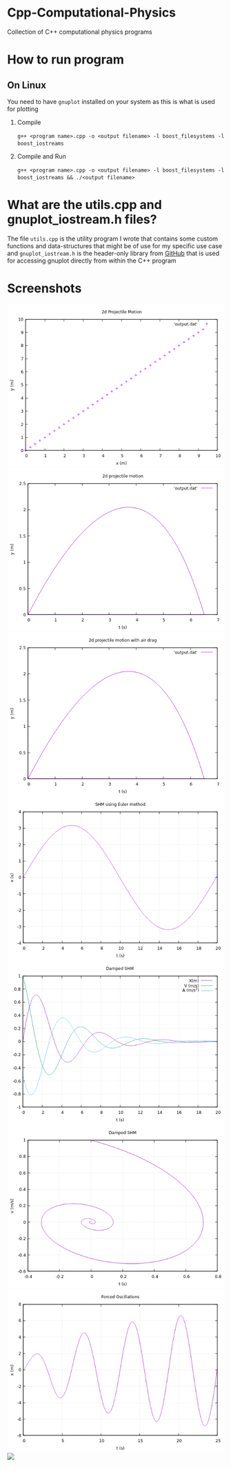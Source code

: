 # Cpp-Computational-Physics
Collection of C++ computational physics programs

# How to run program

## On Linux

You need to have `gnuplot` installed on your system as this is what is used for plotting

1) Compile

    `g++ <program name>.cpp -o <output filename> -l boost_filesystems -l boost_iostreams`

2) Compile and Run

    `g++ <program name>.cpp -o <output filename> -l boost_filesystems -l boost_iostreams && ./<output filename>`

# What are the utils.cpp and gnuplot_iostream.h files?

The file `utils.cpp` is the utility program I wrote that contains some custom functions and data-structures that might be of use for my specific use case
and `gnuplot_iostream.h` is the header-only library from [GitHub](https://github.com/dstahlke/gnuplot-iostream) that is used for accessing gnuplot
directly from within the C++ program

# Screenshots

![](Images/two_dim_projectile.png)
![](Images/two_dim_arb_projectile.png)
![](Images/two_dim_projectile_with_airdrag.png)
![](Images/shm_euler.png)
![](Images/damped_shm_x_v_a_t.png)
![](Images/damped_shm_v_vs_t.png)
![](Images/forced_oscillation.png)
![](Images/forced_oscillation_x_v_a_t.png.png)
